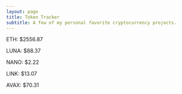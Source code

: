 ```yaml
---
layout: page
title: Token Tracker
subtitle: A few of my personal favorite cryptocurrency projects.
---
```


<!--BEGINCRYPTOINPUT-->
ETH: $2556.87

LUNA: $88.37

NANO: $2.22

LINK: $13.07

AVAX: $70.31

<!--ENDCRYPTOINPUT-->
